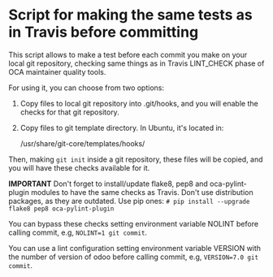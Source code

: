 Script for making the same tests as in Travis before committing
===============================================================

This script allows to make a test before each commit you make on your local
git repository, checking same things as in Travis LINT_CHECK phase of
OCA maintainer quality tools.

For using it, you can choose from two options:

1. Copy files to local git repository into .git/hooks, and you will enable the
   checks for that git repository.

2. Copy files to git template directory. In Ubuntu, it's located in:

   /usr/share/git-core/templates/hooks/

Then, making `git init` inside a git repository, these files will be copied,
and you will have these checks available for it.

**IMPORTANT** Don't forget to install/update flake8, pep8 and oca-pylint-plugin modules to
have the same checks as Travis. Don't use distribution packages, as they are 
outdated. Use pip ones:
`# pip install --upgrade flake8 pep8 oca-pylint-plugin`

You can bypass these checks setting environment variable NOLINT before calling
commit, e.g, `NOLINT=1 git commit`.

You can use a lint configuration setting environment variable VERSION with
the number of version of odoo before calling
commit, e.g, `VERSION=7.0 git commit`.

